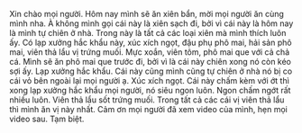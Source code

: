 Xin chào mọi người. Hôm nay mình sẽ ăn xiên bẩn, mời mọi người ăn cùng mình nha. À không mình gọi cái này là xiên sạch đi, bởi vì cái này là hôm nay là mình tự chiên ở nhà. Trong này là tất cả các loại xiên mà mình thích luôn ấy. Có lạp xưởng hắc khẩu này, xúc xích ngọt, đậu phụ phô mai, hải sản phô mai, viên thả lẩu vị trứng muối. Mực xoắn, viên tôm, phô mai que với cả chả cá. Mình sẽ ăn phô mai que trước đi, bởi vì là cái này chiên xong nó còn kéo sợi ấy. Lạp xưởng hắc khẩu. Cái này cũng mình cũng tự chiên ở nhà nó bị co cái vỏ bên ngoài lại mọi người ạ. Xúc xích ngọt. Cái này chấm kèm với ớt thì xong lạp xưởng hắc khẩu mọi người, nó siêu ngon luôn. Ngon chấm ngớt rất nhiều luôn. Viên thả lẩu sốt trứng muối. Trong tất cả các cái vị viên thả lẩu thì mình ăn vị này nhất. Cảm ơn mọi người đã xem video của mình, hẹn mọi video sau. Tạm biệt.